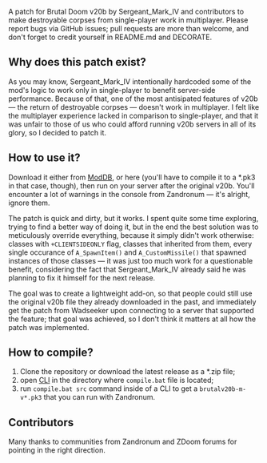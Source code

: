 A patch for Brutal Doom v20b by Sergeant_Mark_IV and contributors to make destroyable corpses from single-player work in multiplayer. Please report bugs via GitHub issues; pull requests are more than welcome, and don't forget to credit yourself in README.md and DECORATE.

## Why does this patch exist?
As you may know, Sergeant_Mark_IV intentionally hardcoded some of the mod's logic to work only in single-player to benefit server-side performance. Because of that, one of the most antisipated features of v20b — the return of destroyable corpses — doesn't work in multiplayer. I felt like the multiplayer experience lacked in comparison to single-player, and that it was unfair to those of us who could afford running v20b servers in all of its glory, so I decided to patch it.

## How to use it?
Download it either from [ModDB](http://www.moddb.com/mods/brutal-doom/addons/brutalv20b-m), or here (you'll have to compile it to a *.pk3 in that case, though), then run on your server after the original v20b. You'll encounter a lot of warnings in the console from Zandronum — it's alright, ignore them.

The patch is quick and dirty, but it works. I spent quite some time exploring, trying to find a better way of doing it, but in the end the best solution was to meticulously override everything, because it simply didn't work otherwise: classes with `+CLIENTSIDEONLY` flag, classes that inherited from them, every single occurance of `A_SpawnItem()` and `A_CustomMissile()` that spawned instances of those classes — it was just too much work for a questionable benefit, considering the fact that Sergeant_Mark_IV already said he was planning to fix it himself for the next release.

The goal was to create a lightweight add-on, so that people could still use the original v20b file they already downloaded in the past, and immediately get the patch from Wadseeker upon connecting to a server that supported the feature; that goal was achieved, so I don't think it matters at all how the patch was implemented.

## How to compile?
1. Clone the repository or download the latest release as a *.zip file;
2. open [CLI](https://en.wikipedia.org/wiki/Command-line_interface) in the directory where `compile.bat` file is located;
3. run `compile.bat src` command inside of a CLI to get a `brutalv20b-m-v*.pk3` that you can run with Zandronum.

## Contributors
Many thanks to communities from Zandronum and ZDoom forums for pointing in the right direction.
